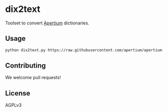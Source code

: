 # dix2text

Toolset to convert [Apertium](https://github.com/apertium) dictionaries.

## Usage

```bash
python dix2text.py https://raw.githubusercontent.com/apertium/apertium-eng-ita/master/apertium-eng-ita.eng-ita.dix source.txt target.txt
```

## Contributing

We welcome pull requests!

## License

AGPLv3
